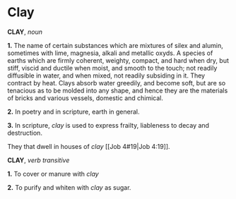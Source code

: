# Clay

**CLAY**, _noun_

**1.** The name of certain substances which are mixtures of silex and alumin, sometimes with lime, magnesia, alkali and metallic oxyds. A species of earths which are firmly coherent, weighty, compact, and hard when dry, but stiff, viscid and ductile when moist, and smooth to the touch; not readily diffusible in water, and when mixed, not readily subsiding in it. They contract by heat. Clays absorb water greedily, and become soft, but are so tenacious as to be molded into any shape, and hence they are the materials of bricks and various vessels, domestic and chimical.

**2.** In poetry and in scripture, earth in general.

**3.** In scripture, _clay_ is used to express frailty, liableness to decay and destruction.

They that dwell in houses of _clay_ [[Job 4#19|Job 4:19]].

**CLAY**, _verb transitive_

**1.** To cover or manure with _clay_

**2.** To purify and whiten with _clay_ as sugar.